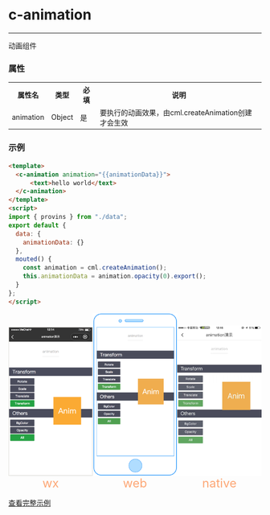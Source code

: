# c-animation

------

动画组件

### 属性

<table>
  <tr>
    <th>属性名</th>
    <th>类型</th>
    <th>必填</th>
    <th>说明</th>
  </tr>
  <tr>
    <td>animation</td>
    <td>Object</td>
    <td>是</td>
    <td>要执行的动画效果，由cml.createAnimation创建才会生效</td>
  </tr>
</table>

### 示例

```html
<template>
  <c-animation animation="{{animationData}}">
      <text>hello world</text>
  </c-animation>
</template>
<script>
import { provins } from "./data";
export default {
  data: {
    animationData: {}
  },
  mouted() {
    const animation = cml.createAnimation();
	this.animationData = animation.opacity(0).export();
  }
};
</script>
```

<div style="display: flex;flex-direction: row;justify-content: space-around; align-items: flex-end;">
  <div style="display: flex;flex-direction: column;align-items: center;">
    <img src="../../../assets/animation_wx.png" width="200px" height="100%" />
    <text style="color: #fda775;font-size: 24px;">wx</text>
  </div>
  <div style="display: flex;flex-direction: column;align-items: center;">
    <img src="../../../assets/animation_web.png" width="200px" height="100%"/>
    <text style="color: #fda775;font-size: 24px;">web</text>
  </div>
  <div style="display: flex;flex-direction: column;align-items: center;">
    <img src="../../../assets/animation_weex.jpeg" width="200px" height="100%"/>
    <text style="color: #fda775;font-size: 24px;">native</text>
  </div>
</div>

[查看完整示例](/example/c-animation.md)